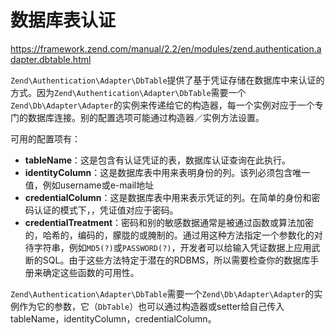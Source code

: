 # 数据库表认证

https://framework.zend.com/manual/2.2/en/modules/zend.authentication.adapter.dbtable.html

`Zend\Authentication\Adapter\DbTable`提供了基于凭证存储在数据库中来认证的方式。因为`Zend\Authentication\Adapter\DbTable`需要一个`Zend\Db\Adapter\Adapter`的实例来传递给它的构造器，每一个实例对应于一个专门的数据库连接。别的配置选项可能通过构造器／实例方法设置。 

可用的配置项有：

- **tableName**：这是包含有认证凭证的表，数据库认证查询在此执行。
- **identityColumn**：这是数据库表中用来表明身份的列。该列必须包含唯一值，例如username或e-mail地址
- **credentialColumn**：这是数据库表中用来表示凭证的列。在简单的身份和密码认证的模式下，，凭证值对应于密码。
- **credentialTreatment**：密码和别的敏感数据通常是被通过函数或算法加密的，哈希的，编码的，朦胧的或腌制的。通过用这种方法指定一个参数化的对待字符串，例如`MD5(?)`或`PASSWORD(?)`，开发者可以给输入凭证数据上应用武断的SQL。由于这些方法特定于潜在的RDBMS，所以需要检查你的数据库手册来确定这些函数的可用性。

`Zend\Authentication\Adapter\DbTable`需要一个`Zend\Db\Adapter\Adapter`的实例作为它的参数，它（`DbTable`）也可以通过构造器或setter给自己传入tableName，identityColumn，credentialColumn。  




